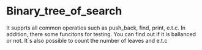 # Binary_tree_of_search
It supprts all common operatios such as push_back, find, print, e.t.c.
In addition, there some funcitons for testing. You can find out if it is ballanced or not. 
It`s also possible to count the number of leaves and e.t.c
